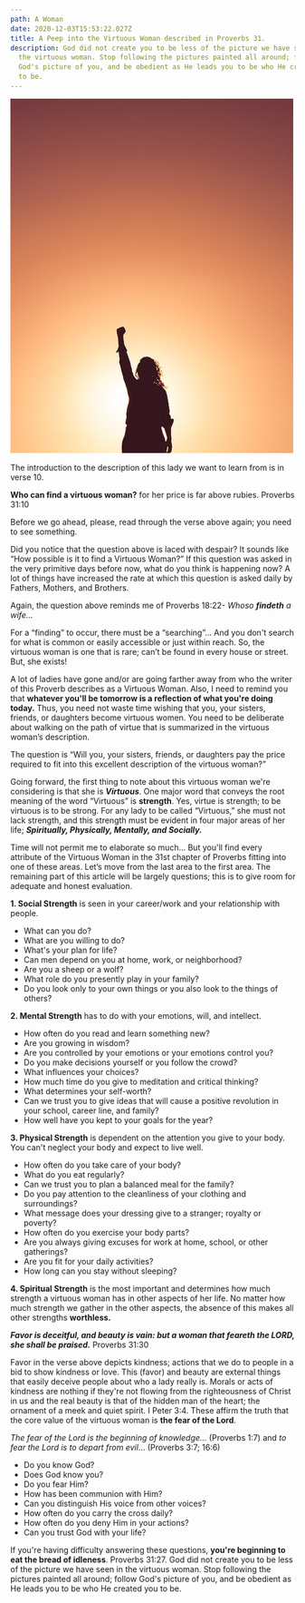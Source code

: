```yaml
---
path: A Woman
date: 2020-12-03T15:53:22.027Z
title: A Peep into the Virtuous Woman described in Proverbs 31.
description: God did not create you to be less of the picture we have seen in
  the virtuous woman. Stop following the pictures painted all around; follow
  God's picture of you, and be obedient as He leads you to be who He created you
  to be.
---
```

![](../assets/photo-1515191107209-c28698631303.jpg)

The introduction to the description of this lady we want to learn from is in verse 10.

**Who can find a virtuous woman?** for her price is far above rubies. Proverbs 31:10

Before we go ahead, please, read through the verse above again; you need to see something.

Did you notice that the question above is laced with despair? It sounds like “How possible is it to find a Virtuous Woman?” If this question was asked in the very primitive days before now, what do you think is happening now? A lot of things have increased the rate at which this question is asked daily by Fathers, Mothers, and Brothers.

Again, the question above reminds me of Proverbs 18:22- *Whoso **findeth** a wife...*

For a “finding” to occur, there must be a “searching”... And you don't search for what is common or easily accessible or just within reach. So, the virtuous woman is one that is rare; can’t be found in every house or street. But, she exists!

A lot of ladies have gone and/or are going farther away from who the writer of this Proverb describes as a Virtuous Woman. Also, I need to remind you that **whatever you'll be tomorrow is a reflection of what you're doing today.** Thus, you need not waste time wishing that you, your sisters, friends, or daughters become virtuous women. You need to be deliberate about walking on the path of virtue that is summarized in the virtuous woman’s description.

The question is “Will you, your sisters, friends, or daughters pay the price required to fit into this excellent description of the virtuous woman?”

Going forward, the first thing to note about this virtuous woman we're considering is that she is ***Virtuous***. One major word that conveys the root meaning of the word “Virtuous” is **strength**. Yes, virtue is strength; to be virtuous is to be strong. For any lady to be called “Virtuous,” she must not lack strength, and this strength must be evident in four major areas of her life; ***Spiritually, Physically, Mentally, and Socially.***

Time will not permit me to elaborate so much... But you'll find every attribute of the Virtuous Woman in the 31st chapter of Proverbs fitting into one of these areas. Let’s move from the last area to the first area. The remaining part of this article will be largely questions; this is to give room for adequate and honest evaluation.

**1. Social Strength** is seen in your career/work and your relationship with people.

* What can you do?
* What are you willing to do?
* What's your plan for life?
* Can men depend on you at home, work, or neighborhood?
* Are you a sheep or a wolf?
* What role do you presently play in your family?
* Do you look only to your own things or you also look to the things of others?

**2. Mental Strength** has to do with your emotions, will, and intellect.

* How often do you read and learn something new?
* Are you growing in wisdom?
* Are you controlled by your emotions or your emotions control you?
* Do you make decisions yourself or you follow the crowd?
* What influences your choices?
* How much time do you give to meditation and critical thinking?
* What determines your self-worth?
* Can we trust you to give ideas that will cause a positive revolution in your school, career line, and family?
* How well have you kept to your goals for the year?

**3. Physical Strength** is dependent on the attention you give to your body. You can't neglect your body and expect to live well.

* How often do you take care of your body?
* What do you eat regularly?
* Can we trust you to plan a balanced meal for the family?
* Do you pay attention to the cleanliness of your clothing and surroundings?
* What message does your dressing give to a stranger; royalty or poverty?
* How often do you exercise your body parts?
* Are you always giving excuses for work at home, school, or other gatherings?
* Are you fit for your daily activities?
* How long can you stay without sleeping?

**4. Spiritual Strength** is the most important and determines how much strength a virtuous woman has in other aspects of her life. No matter how much strength we gather in the other aspects, the absence of this makes all other strengths **worthless.**

***Favor is deceitful, and beauty is vain: but a woman that feareth the LORD, she shall be praised.*** Proverbs 31:30

Favor in the verse above depicts kindness; actions that we do to people in a bid to show kindness or love. This (favor) and beauty are external things that easily deceive people about who a lady really is. Morals or acts of kindness are nothing if they're not flowing from the righteousness of Christ in us and the real beauty is that of the hidden man of the heart; the ornament of a meek and quiet spirit. I Peter 3:4. These affirm the truth that the core value of the virtuous woman is **the fear of the Lord**.

*The fear of the Lord is the beginning of knowledge…* (Proverbs 1:7) and *to fear the Lord is to depart from evil*... (Proverbs 3:7; 16:6)

* Do you know God?
* Does God know you?
* Do you fear Him?
* How has been communion with Him?
* Can you distinguish His voice from other voices?
* How often do you carry the cross daily?
* How often do you deny Him in your actions?
* Can you trust God with your life?

If you're having difficulty answering these questions, **you're beginning to eat the bread of idleness**. Proverbs 31:27. God did not create you to be less of the picture we have seen in the virtuous woman. Stop following the pictures painted all around; follow God's picture of you, and be obedient as He leads you to be who He created you to be.